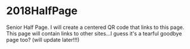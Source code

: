 # 2018HalfPage
Senior Half Page. I will create a centered QR code that links to this page. This page will contain links to other sites...I guess it's a tearful goodbye page too? (will update later!!!)
